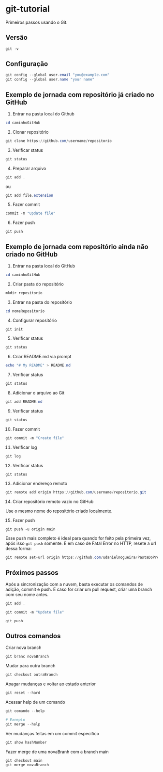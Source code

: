 # git-tutorial

Primeiros passos usando o Git.

## Versão

~~~powershell
git -v
~~~

## Configuração

~~~powershell
git config --global user.email "you@example.com"
git config --global user.name "your name"
~~~

## Exemplo de jornada com repositório já criado no GitHub

1. Entrar na pasta local do Github

~~~powershell
cd caminhoGitHub
~~~

2. Clonar repositório

~~~powershell
git clone https://github.com/username/repositorio
~~~

3. Verificar status

~~~powershell
git status
~~~

4. Preparar arquivo

~~~powershell
git add . 
~~~

ou

~~~powershell
git add file.extension
~~~

5. Fazer commit

~~~powershell
commit -m "Update file"
~~~

6. Fazer push

~~~powershell
git push
~~~

## Exemplo de jornada com repositório ainda não criado no GitHub

1. Entrar na pasta local do GitHub 

~~~powershell
cd caminhoGitHub
~~~

2. Criar pasta do repositório

~~~powershell 
mkdir repositorio
~~~

3. Entrar na pasta do repositório

~~~powershell
cd nomeRepositorio
~~~

4. Configurar repositório 

~~~powershell
git init
~~~

5. Verificar status

~~~powershell
git status
~~~

6. Criar README.md via prompt

~~~powershell
echo "# My README" > README.md
~~~

7. Verificar status

~~~powershell
git status
~~~

8. Adicionar o arquivo ao Git

~~~powershell
git add README.md
~~~

9. Verificar status

~~~powershell
git status
~~~

10. Fazer commit

~~~powershell
git commit -m "Create file"
~~~

11. Verificar log

~~~powershell
git log
~~~

12. Verificar status

~~~powershell
git status
~~~

13. Adicionar endereço remoto

~~~powershell
git remote add origin https://github.com/username/repositorio.git
~~~

14. Criar repositório remoto vazio no GitHub 

Use o mesmo nome do repositório criado localmente.

15. Fazer push

~~~
git push -u origin main 
~~~

Esse push mais completo é ideal para quando for feito pela primeira vez, após isso ``git push`` somente. E em caso de Fatal Error no HTTP, resete a url dessa forma:

~~~powershell
git remote set-url origin https://github.com/udanielnogueira/PastaDoProjeto.git
~~~

## Próximos passos

Após a sincronização com a nuvem, basta executar os comandos de adição, commit e push. E caso for criar um pull request, criar uma branch com seu nome antes.

~~~powershell
git add .

git commit -m "Update file"

git push
~~~

## Outros comandos

Criar nova branch

~~~~powershell
git branc novaBranch
~~~~

Mudar para outra branch

~~~~powershell
git checkout outraBranch
~~~~

Apagar mudanças e voltar ao estado anterior

~~~~powershell
git reset --hard
~~~~

Acessar help de um comando

~~~~powershell
git comando --help

# Exemplo
git merge --help
~~~~

Ver mudanças feitas em um commit específico

~~~powershell
git show hashNumber
~~~

Fazer merge de uma novaBranh com a branch main

~~~~powershell
git checkout main
git merge novaBranch
~~~~
